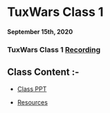 # TuxWars Class 1

#### September 15th, 2020

### TuxWars Class 1 [Recording](https://drive.google.com/file/d/1pGI0FLCrjz1tFFDwFnzdETuLtIGZbviz/view?usp=sharing)

## Class Content :-

* [Class PPT](../TuxWars.pdf)

* [Resources](../Readme.md)
